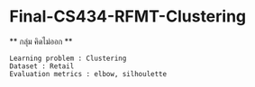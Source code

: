 # Final-CS434-RFMT-Clustering
** กลุ่ม คิดไม่ออก **
```
Learning problem : Clustering
Dataset : Retail
Evaluation metrics : elbow, silhoulette
```
